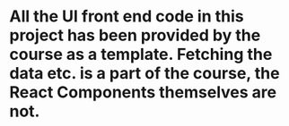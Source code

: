 # All the UI front end code in this project has been provided by the course as a template. Fetching the data etc. is a part of the course, the React Components themselves are not.